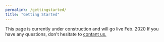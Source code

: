 ```yaml
---
permalink: /gettingstarted/
title: "Getting Started"
---
```


This page is currently under construction and will go live Feb. 2020
If you have any questions, don't hesitate to [contant us.](https://recap-h2020.github.io/contact/)
